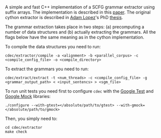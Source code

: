 A simple and fast C++ implementation of a SCFG grammar extractor using suffix arrays. The implementation is described in this [paper](https://ufal.mff.cuni.cz/pbml/102/art-baltescu-blunsom.pdf). The original cython extractor is described in [Adam Lopez](http://www.cs.jhu.edu/~alopez/)'s PhD [thesis](http://www.cs.jhu.edu/~alopez/papers/adam.lopez.dissertation.pdf).

The grammar extraction takes place in two steps: (a) precomputing a number of data structures and (b) actually extracting the grammars. All the flags below have the same meaning as in the cython implementation.

To compile the data structures you need to run:

    cdec/extractor/compile -a <alignment> -b <parallel_corpus> -c <compile_config_file> -o <compile_directory>

To extract the grammars you need to run:

    cdec/extract/extract -t <num_threads> -c <compile_config_file> -g <grammar_output_path> < <input_sentencs> > <sgm_file>

To run unit tests you need first to configure `cdec` with the [Google Test](https://code.google.com/p/googletest/) and [Google Mock](https://code.google.com/p/googlemock/) libraries:

    ./configure --with-gtest=</absolute/path/to/gtest> --with-gmock=</absolute/path/to/gmock>

Then, you simply need to:

    cd cdec/extractor
    make check
